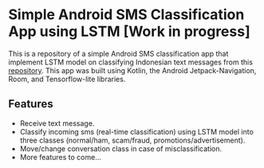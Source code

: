 # Simple Android SMS Classification App using LSTM \[Work in progress]

This is a repository of a simple Android SMS classification app that implement LSTM model on classifying Indonesian text messages from this [repository](https://github.com/Layrin14/Indonesian-Text-Message-Classification-LSTM).
This app was built using Kotlin, the Android Jetpack-Navigation, Room, and Tensorflow-lite libraries.

## Features
* Receive text message.
* Classify incoming sms (real-time classification) using LSTM model into three classes (normal/ham, scam/fraud, promotions/advertisement).
* Move/change conversation class in case of misclassification.
* More features to come...